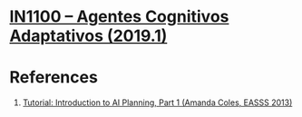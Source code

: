 # [IN1100 – Agentes Cognitivos Adaptativos (2019.1)](http://www.cin.ufpe.br/~in1100/2019-1/)

# References

1. [Tutorial: Introduction to AI Planning, Part 1 (Amanda Coles, EASSS 2013)](https://www.youtube.com/watch?v=EeQcCs9SnhU)
